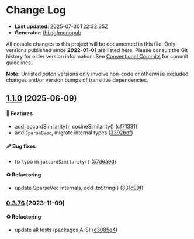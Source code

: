# Change Log

- **Last updated**: 2025-07-30T22:32:35Z
- **Generator**: [thi.ng/monopub](https://thi.ng/monopub)

All notable changes to this project will be documented in this file.
Only versions published since **2022-01-01** are listed here.
Please consult the Git history for older version information.
See [Conventional Commits](https://conventionalcommits.org/) for commit guidelines.

**Note:** Unlisted _patch_ versions only involve non-code or otherwise excluded changes
and/or version bumps of transitive dependencies.

## [1.1.0](https://github.com/thi-ng/umbrella/tree/@thi.ng/sparse@1.1.0) (2025-06-09)

#### 🚀 Features

- add jaccardSimilarity(), cosineSimilarity() ([cf71331](https://github.com/thi-ng/umbrella/commit/cf71331))
- add `SparseBVec`, migrate internal types ([3392bdf](https://github.com/thi-ng/umbrella/commit/3392bdf))

#### 🩹 Bug fixes

- fix typo in `jaccardSimilarity()` ([57d6a9d](https://github.com/thi-ng/umbrella/commit/57d6a9d))

#### ♻️ Refactoring

- update SparseVec internals, add .toString() ([331c99f](https://github.com/thi-ng/umbrella/commit/331c99f))

### [0.3.76](https://github.com/thi-ng/umbrella/tree/@thi.ng/sparse@0.3.76) (2023-11-09)

#### ♻️ Refactoring

- update all tests (packages A-S) ([e3085e4](https://github.com/thi-ng/umbrella/commit/e3085e4))
